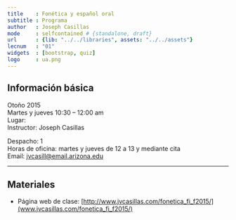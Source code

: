 ```yaml
---
title    : Fonética y español oral
subtitle : Programa
author   : Joseph Casillas
mode     : selfcontained # {standalone, draft}
url      : {lib: "../../libraries", assets: "../../assets"}
lecnum   : "01"
widgets  : [bootstrap, quiz]
logo     : ua.png
---
```


## Información básica

Otoño 2015  
Martes y jueves 10:30 – 12:00 am  
Lugar:  
Instructor: Joseph Casillas  

Despacho: 1  
Horas de oficina: martes y jueves de 12 a 13 y mediante cita  
Email: jvcasill@email.arizona.edu

---

## Materiales

- Página web de clase: [http://www.jvcasillas.com/fonetica_fi_f2015/](www.jvcasillas.com/fonetica_fi_f2015/)
